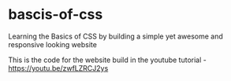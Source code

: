 # bascis-of-css
Learning the Basics of CSS by building a simple yet awesome and responsive looking website

This is the code for the website build in the youtube tutorial - https://youtu.be/zwfLZRCJ2ys
